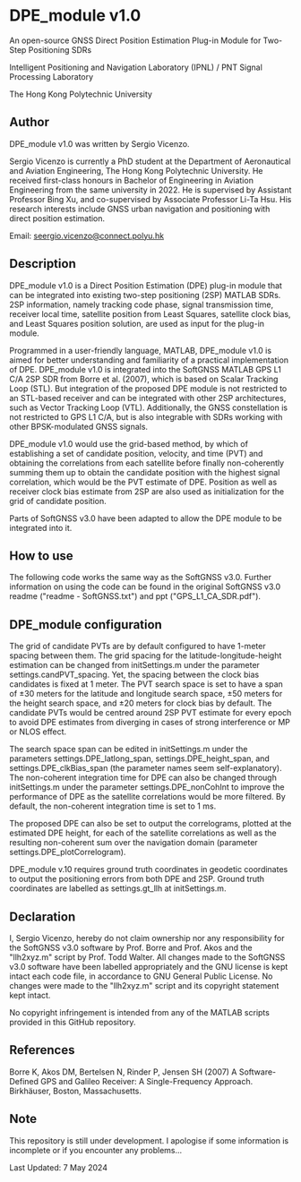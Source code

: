 # DPE_module v1.0
An open-source GNSS Direct Position Estimation Plug-in Module for Two-Step Positioning SDRs

Intelligent Positioning and Navigation Laboratory (IPNL) / PNT Signal Processing Laboratory

The Hong Kong Polytechnic University

## Author

DPE_module v1.0 was written by Sergio Vicenzo.

Sergio Vicenzo is currently a PhD student at the Department of Aeronautical and Aviation Engineering, The Hong Kong Polytechnic University. He received first-class honours in Bachelor of Engineering in Aviation Engineering from the same university in 2022. He is supervised by Assistant Professor Bing Xu, and co-supervised by Associate Professor Li-Ta Hsu. His research interests include GNSS urban navigation and positioning with direct position estimation.

Email: <seergio.vicenzo@connect.polyu.hk>

## Description
DPE_module v1.0 is a Direct Position Estimation (DPE) plug-in module that can be integrated into existing two-step positioning (2SP) MATLAB SDRs. 2SP information, namely tracking code phase, signal transmission time, receiver local time, satellite position from Least Squares, satellite clock bias, and Least Squares position solution, are used as input for the plug-in module. 

Programmed in a user-friendly language, MATLAB, DPE_module v1.0 is aimed for better understanding and familiarity of a practical implementation of DPE. DPE_module v1.0 is integrated into the SoftGNSS MATLAB GPS L1 C/A 2SP SDR from Borre et al. (2007), which is based on Scalar Tracking Loop (STL). But integration of the proposed DPE module is not restricted to an STL-based receiver and can be integrated with other 2SP architectures, such as Vector Tracking Loop (VTL). Additionally, the GNSS constellation is not restricted to GPS L1 C/A, but is also integrable with SDRs working with other BPSK-modulated GNSS signals. 

DPE_module v1.0 would use the grid-based method, by which of establishing a set of candidate position, velocity, and time (PVT) and obtaining the correlations from each satellite before finally non-coherently summing them up to obtain the candidate position with the highest signal correlation, which would be the PVT estimate of DPE. Position as well as receiver clock bias estimate from 2SP are also used as initialization for the grid of candidate position. 

Parts of SoftGNSS v3.0 have been adapted to allow the DPE module to be integrated into it. 

## How to use
The following code works the same way as the SoftGNSS v3.0. Further information on using the code can be found in the original SoftGNSS v3.0 readme ("readme - SoftGNSS.txt") and ppt ("GPS_L1_CA_SDR.pdf").

## DPE_module configuration
The grid of candidate PVTs are by default configured to have 1-meter spacing between them. The grid spacing for the latitude-longitude-height estimation can be changed from initSettings.m under the parameter settings.candPVT_spacing. Yet, the spacing between the clock bias candidates is fixed at 1 meter. The PVT search space is set to have a span of ±30 meters for the latitude and longitude search space, ±50 meters for the height search space, and ±20 meters for clock bias by default. The candidate PVTs would be centred around 2SP PVT estimate for every epoch to avoid DPE estimates from diverging in cases of strong interference or MP or NLOS effect. 

The search space span can be edited in initSettings.m under the parameters settings.DPE_latlong_span, settings.DPE_height_span, and settings.DPE_clkBias_span (the parameter names seem self-explanatory). The non-coherent integration time for DPE can also be changed through initSettings.m under the parameter settings.DPE_nonCohInt to improve the performance of DPE as the satellite correlations would be more filtered. By default, the non-coherent integration time is set to 1 ms.

The proposed DPE can also be set to output the correlograms, plotted at the estimated DPE height, for each of the satellite correlations as well as the resulting non-coherent sum over the navigation domain (parameter settings.DPE_plotCorrelogram).

DPE_module v.10 requires ground truth coordinates in geodetic coordinates to output the positioning errors from both DPE and 2SP. Ground truth coordinates are labelled as settings.gt_llh at initSettings.m.

## Declaration
I, Sergio Vicenzo, hereby do not claim ownership nor any responsibility for the SoftGNSS v3.0 software by Prof. Borre and Prof. Akos and the "llh2xyz.m" script by Prof. Todd Walter. All changes made to the SoftGNSS v3.0 software have been labelled appropriately and the GNU license is kept intact each code file, in accordance to GNU General Public License. No changes were made to the "llh2xyz.m" script and its copyright statement kept intact.

No copyright infringement is intended from any of the MATLAB scripts provided in this GitHub repository.

## References
Borre K, Akos DM, Bertelsen N, Rinder P, Jensen SH (2007) A Software-Defined GPS and Galileo Receiver: A Single-Frequency Approach. Birkhäuser, Boston, Massachusetts.

## Note
This repository is still under development. I apologise if some information is incomplete or if you encounter any problems...

Last Updated: 7 May 2024

	   
